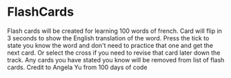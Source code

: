 # FlashCards
Flash cards will be created for learning 100 words of french. 
Card will flip in 3 seconds to show the English translation of the word.
Press the tick to state you know the word and don't need to practice that one and get the next card.
Or select the cross if you need to revise that card later down the track.
Any cards you have stated you know will be removed from list of flash cards.
Credit to Angela Yu from 100 days of code
